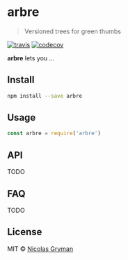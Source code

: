 # arbre

> Versioned trees for green thumbs

[![travis][travis-image]][travis-url] [![codecov][codecov-image]][codecov-url]

[travis-image]: https://img.shields.io/travis/ngryman/arbre.svg?style=flat

[travis-url]: https://travis-ci.org/ngryman/arbre

[codecov-image]: https://img.shields.io/codecov/c/github/ngryman/arbre.svg

[codecov-url]: https://codecov.io/github/ngryman/arbre

**arbre** lets you ...

## Install

```bash
npm install --save arbre
```

## Usage

```javascript
const arbre = require('arbre')
```

## API

TODO

## FAQ

TODO

## License

MIT © [Nicolas Gryman](http://ngryman.sh)
